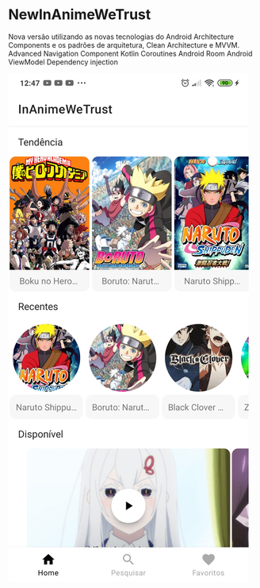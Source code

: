 # NewInAnimeWeTrust
Nova versão utilizando as novas tecnologias do Android Architecture Components e os padrões de arquitetura, Clean Architecture e MVVM.
Advanced Navigation Component
Kotlin Coroutines
Android Room
Android ViewModel
Dependency injection


![alt text](https://github.com/20202899/NewInAnimeWeTrust/blob/master/imgs/Screenshot_2020-07-29-12-47-03-770_com.carlos.silva.inanimewetrust.jpg?raw=true)
